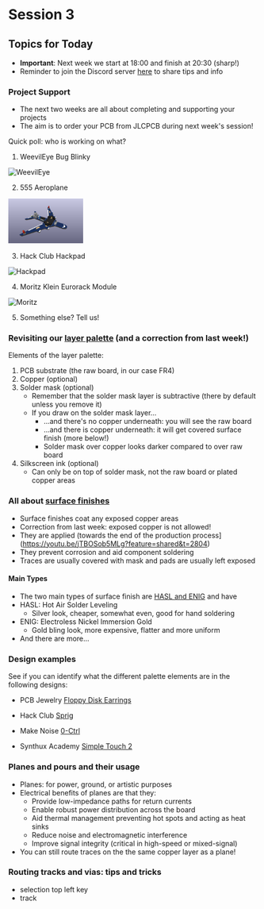 # Session 3

## Topics for Today

- __Important__: Next week we start at 18:00 and finish at 20:30 (sharp!)
- Reminder to join the Discord server [here](https://discord.gg/tkvjkEwR) to share tips and info

### Project Support

- The next two weeks are all about completing and supporting your projects
- The aim is to order your PCB from JLCPCB during next week's session!

Quick poll: who is working on what?

1. WeevilEye Bug Blinky
	
<img src="https://i5.walmartimages.com/seo/SparkFun-WeevilEye-Beginner-Soldering-Kit_acb6ebd9-f8cb-48f3-9e41-d059137d220a.5e5ec7d989a093506eeb3e1f1036af60.jpeg" alt="WeevilEye" style="width:30%;">

2. 555 Aeroplane

<img src="https://raw.githubusercontent.com/ANG13T/555-plane-pcb/main/assets/preview.PNG" alt="555Plane" style="width:30%;">

3. Hack Club Hackpad

<img src="https://hackpad.hackclub.com/orpheuspadpic.png" alt="Hackpad" style="width:30%;">

4. Moritz Klein Eurorack Module

<img src="https://schneidersladen.de/thumbnail/a8/07/da/1758256319/240631_mki_x_esedu_erica_synths_edu_diy_bbd_2406311_800x800.webp" alt="Moritz" style="width:30%;">

5. Something else? Tell us!

### Revisiting our [layer palette](https://morepcb.com/wp-content/uploads/2023/07/PCB-Surface-Finishing-Structure-1.png) (and a correction from last week!)

Elements of the layer palette:

1. PCB substrate (the raw board, in our case FR4)
2. Copper (optional)
3. Solder mask (optional)
	- Remember that the solder mask layer is subtractive (there by default unless you remove it)
	- If you draw on the solder mask layer...		
		- ...and there's no copper underneath: you will see the raw board
		- ...and there is copper underneath: it will get covered surface finish (more below!)
		- Solder mask over copper looks darker compared to over raw board
4. Silkscreen ink (optional)
	- Can only be on top of solder mask, not the raw board or plated copper areas

### All about [surface finishes](https://morepcb.com/pcb-surface-finishes/)

- Surface finishes coat any exposed copper areas
- Correction from last week: exposed copper is not allowed!
- They are applied (towards the end of the production process](https://youtu.be/jTBOSob5MLg?feature=shared&t=2804)
- They prevent corrosion and aid component soldering
- Traces are usually covered with mask and pads are usually left exposed

#### Main Types
- The two main types of surface finish are [HASL and ENIG](https://www.globalwellpcba.com/wp-content/uploads/2024/12/Comparison-of-HASL-vs.-ENIG-surface-finishes-on-PCBs.webp) and have 
- HASL: Hot Air Solder Leveling
	- Silver look, cheaper, somewhat even, good for hand soldering
- ENIG: Electroless Nickel Immersion Gold
	- Gold bling look, more expensive, flatter and more uniform
- And there are more...

### Design examples 

See if you can identify what the different palette elements are in the following designs:

- PCB Jewelry [Floppy Disk Earrings](https://cdn-learn.adafruit.com/assets/assets/000/120/538/large1024/components_20230428_100135.jpg?1682690661)

- Hack Club [Sprig](https://user-images.githubusercontent.com/27078897/186769641-5b1181b4-9969-4276-9fa0-9f15140e4a9b.jpg)

- Make Noise [0-Ctrl](https://cdn.webshopapp.com/shops/345009/files/428313565/make-noise-0-ctrl.jpg)

- Synthux Academy [Simple Touch 2](https://cdn.prod.website-files.com/60222aa91a44ab23049ee333/671a056e4a76a7253300fbdf_Simple-Touch-2-Synthux-Academy-crop.jpg)

### Planes and pours and their usage

- Planes: for power, ground, or artistic purposes
- Electrical benefits of planes are that they:
	- Provide low-impedance paths for return currents
	- Enable robust power distribution across the board
	- Aid thermal management preventing hot spots and acting as heat sinks
	- Reduce noise and electromagnetic interference
	- Improve signal integrity (critical in high-speed or mixed-signal)
- You can still route traces on the the same copper layer as a plane!

### Routing tracks and vias: tips and tricks

- selection top left key
- track